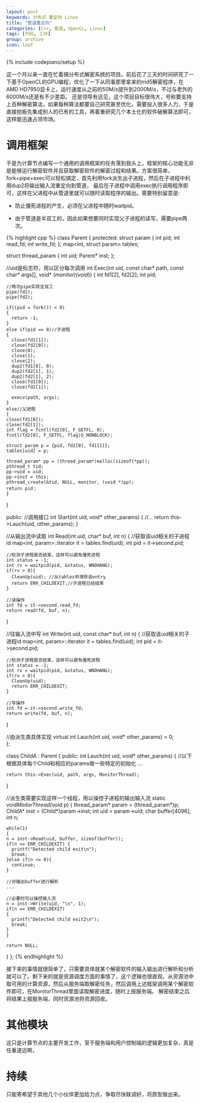 ```yaml
---
layout: post
keywords: 分布式 重定向 Linux
title: "管道重定向"
categories: [C++, 管道, OpenCL, Linux]
tags: [代码, 工作]
group: archive
icon: leaf
---
```

{% include codepiano/setup %}

这一个月以来一直在忙着搞分布式解密系统的项目。前后花了三天的时间研究了一下基于OpenCL的GPU编程，优化了一下从同事那里拿来的md5解密程序，在AMD HD7950显卡上，运行速度从之前的50M/s提升到2000M/s，不过与老外的6000M/s还是有不少差距。
还是领导有远见，这个项目目标很伟大，号称要支持上百种解密算法，如果每种算法都要自己研究甚至优化，需要投入很多人力，于是直接拍板先集成别人的已有的工具，再着重研究几个本土化的软件破解算法即可，这样能迅速占领市场。

# 调用框架

于是为计算节点编写一个通用的调用框架的任务落到我头上，框架的核心功能无非是能够运行解密软件并且获取解密软件的解密过程和结果。方案很简单，fork+pipe+exec可以轻松搞定，首先利用fork派生出子进程，然后在子进程中利用dup2将输出输入流重定向到管道，
最后在子进程中调用exec执行调用程序即可，这样在父进程中从管道里就可以随时读取程序的输出。需要特别留意是:

* 防止僵死进程的产生，必须在父进程中随时waitpid。

* 由于管道是半双工的，因此如果想要同时实现父子进程的读写，需要pipe两次。

{% highlight cpp %}
class Parent
{
protected:
  struct param
  {
    int pid;
    int read_fd;
    int write_fd;
  };
  map<int, struct param> tables;

  struct thread_param
  {
    int uid;
    Parent* inst;
  };

  //uid是标志符，用以区分每次调用
  int Exec(int uid, const char* path, const char* args[], void* (*monitor)(void*))
  {
    int fd1[2], fd2[2];
    int pid;
	
    //两次pipe实现全双工
    pipe(fd1);
    pipe(fd2);
    
    if((pid = fork()) < 0)
    {
      return -1;
    }
    else if(pid == 0)//子进程
    {
      close(fd1[1]);
      close(fd2[0]);
      close(0);
      close(1);
      close(2);
      dup2(fd1[0], 0);
      dup2(fd2[1], 1);
      dup2(fd2[1], 2);
      close(fd1[0]);  
      close(fd2[1]);
      
      execv(path, args);
    }
    else//父进程
    {
	close(fd1[0]);
	close(fd2[1]);   
	int flag = fcntl(fd2[0], F_GETFL, 0);
	fcntl(fd2[0], F_SETFL, flag|O_NONBLOCK);
	
	struct param p = {pid, fd2[0], fd1[1]};
	tables[uid] = p;
	
	thread_param* pp = (thread_param*)malloc(sizeof(*pp));
	pthread_t tid;
	pp->uid = uid;
	pp->inst = this;
	pthread_create(&tid, NULL, monitor, (void *)pp);
	return pid；
    }
  }
  
public:
  //调用接口
  int Start(int uid, void* other_params)
  {
     //...
     return this->Lauch(uid, other_params);
  }

  //从输出流中读取
  int Read(int uid, char* buf, int n)
  {
	//获取该uid相关的子进程id
	map<int, param>::iterator it = tables.find(uid);
	int pid = it->second.pid;

	//检测子进程是否结束，这样可以避免僵死进程
	int status = -1;
	int rv = waitpid(pid, &status, WNOHANG);
	if(rv > 0){
	  CleanUp(uid);	//从tables中清除该entry
	  return ERR_CHILDEXIT;//子进程已经结束		
	}
	
	//读操作
	int fd = it->second.read_fd;
	return read(fd, buf, n);
  }

  //往输入流中写
  int Write(int uid, const char* buf, int n)
  {
	//获取该uid相关的子进程id
	map<int, param>::iterator it = tables.find(uid);
	int pid = it->second.pid;

	//检测子进程是否结束，这样可以避免僵死进程
	int status = -1;
	int rv = waitpid(pid, &status, WNOHANG);
	if(rv > 0){
	  CleanUp(uid);
	  return ERR_CHILDEXIT;
	}
	
	//写操作
	int fd = it->second.write_fd;
	return write(fd, buf, n);
  }

  //由派生类具体实现
  virtual int Lauch(int uid, void* other_params) = 0;		
};

class ChildA : Parent
{
public:
  int Lauch(int uid, void* other_params)
  {
    //以下根据具体每个Child和相应的params做一些特定的初始化
    ...
		
    return this->Exec(uid, path, args, MonitorThread);
  }
	
  //派生类需要实现这样一个线程，用以操控子进程的输出输入流
  static void*MoitorThread(void* p)
  {
    thread_param* param = (thread_param*)p;
    ChildA* inst = (Child*)param->inst;
    int uid = param->uid;
    char buffer[4096];
    int n;
		
    while(1)
    {
	n = inst->Read(uid, buffer, sizeof(buffer));
	if(n == ERR_CHILDEXIT) {
	  printf("Detected child exit\n");
	  break;
	}else if(n <= 0){
	  continue;
	} 
			
	//对输出buffer进行解析
	...	
		
	//必要时可以操控输入流
	n = inst->Write(uid, "\n", 1);
	if(n == ERR_CHILDEXIT)
	{			
	  printf("Detected child exit2\n");
	  break;
	}
    }
		
    return NULL;
  }
};
{% endhighlight %}

接下来的事情就很简单了，只需要具体就某个解密软件的输入输出进行解析和分析就可以了。剩下来的就是资源调度方面的事情了，这个逻辑也很直观，从资源池中取可用的计算资源，然后从服务端取解密任务，然后调用上述框架调用某个解密软件即可，在MonitorThread里面读取解密进度，随时上报服务端。
解密结束之后将结果上报服务端，同时资源池将资源回收。

# 其他模块
这只是计算节点的主要开发工作，至于服务端和用户控制端的逻辑更加复杂，真是任重道远啊，

# 持续
只能寄希望于其他几个小伙伴更加给力点，争取尽快联调好，将原型做出来。
